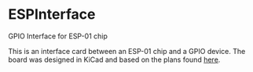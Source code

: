 # ESPInterface
GPIO Interface for ESP-01 chip

This is an interface card between an ESP-01 chip and a GPIO device. The board was designed in KiCad and based on the plans found <a href = https://www.instructables.com/ESP-12E-ESP8266-With-Arduino-Uno-Getting-Connected/>here</a>.
